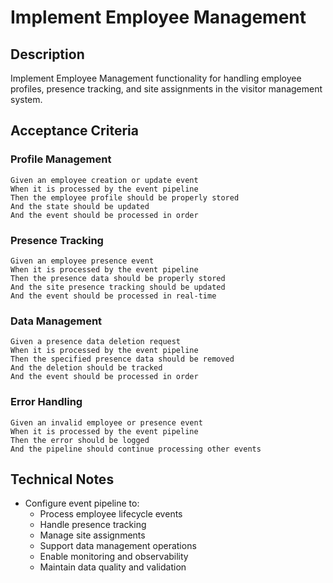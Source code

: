 # Implement Employee Management

## Description
Implement Employee Management functionality for handling employee profiles, presence tracking, and site assignments in the visitor management system.

## Acceptance Criteria

### Profile Management
```gherkin
Given an employee creation or update event
When it is processed by the event pipeline
Then the employee profile should be properly stored
And the state should be updated
And the event should be processed in order
```

### Presence Tracking
```gherkin
Given an employee presence event
When it is processed by the event pipeline
Then the presence data should be properly stored
And the site presence tracking should be updated
And the event should be processed in real-time
```

### Data Management
```gherkin
Given a presence data deletion request
When it is processed by the event pipeline
Then the specified presence data should be removed
And the deletion should be tracked
And the event should be processed in order
```

### Error Handling
```gherkin
Given an invalid employee or presence event
When it is processed by the event pipeline
Then the error should be logged
And the pipeline should continue processing other events
```

## Technical Notes
- Configure event pipeline to:
  - Process employee lifecycle events
  - Handle presence tracking
  - Manage site assignments
  - Support data management operations
  - Enable monitoring and observability
  - Maintain data quality and validation 